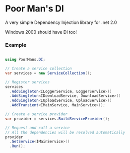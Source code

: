 # Poor Man's DI

A very simple Dependency Injection library for .net 2.0

Windows 2000 should have DI too!


### Example

```csharp

using PoorMans.DI;

// Create a service collection
var services = new ServiceCollection();

// Register services
services
  .AddSingleton<ILoggerService, LoggerService>()
  .AddSingleton<IDownloadService, DownloadService>()
  .AddSingleton<IUploadService, UploadService>()
  .AddTransient<IMainService, MainService>();

// Create a service provider
var provider = services.BuildServiceProvider();

// Request and call a service
// All the dependencies will be resolved automatically
provider
  .GetService<IMainService>()
  .Run();

```

